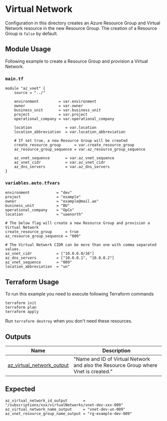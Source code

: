 <!-- BEGIN_TF_DOCS -->
# Virtual Network 

Configuration in this directory creates an Azure Resource Group and Virtual Network resource in the new Resource Group. The creation of a Resource Group is `false` by default.

## Module Usage

Following example to create a Resource Group and provision a Virtual Network.

### `main.tf`
```hcl
module "az_vnet" {
    source = "../"

    environment         = var.environment
    owner               = var.owner
    business_unit       = var.business_unit
    project             = var.project
    operational_company = var.operational_company

    location               = var.location
    location_abbreviation  = var.location_abbreviation

    # If set true, a new Resource Group will be created
    create_resource_group      = var.create_resource_group
    az_resource_group_sequence = var.az_resource_group_sequence

    az_vnet_sequence       = var.az_vnet_sequence
    az_vnet_cidr           = var.az_vnet_cidr
    az_dns_servers         = var.az_dns_servers
}

```
### `variables.auto.tfvars`
```hcl
environment            = "dev"
project                = "example"
owner                  = "example@mail.ae"
business_unit          = "BU"
operational_company    = "OpCo"
location               = "uaenorth"

# The below flag will create a new Resource Group and provision a Virtual Network
create_resource_group      = true
az_resource_group_sequence = "009"

# The Virtual Network CIDR can be more than one with comma separated values.
az_vnet_cidr           = ["10.0.0.0/16"] 
az_dns_servers         = ["10.0.0.1", "10.0.0.2"]
az_vnet_sequence       = "009"
location_abbreviation  = "un"
```
## Terraform Usage

To run this example you need to execute following Terraform commands

```hcl
terraform init
terraform plan
terraform apply
```

Run `terraform destroy` when you don't need these resources.

## Outputs

| Name | Description |
|------|-------------|
| <a name="output_az_virtual_network_output"></a> [az\_virtual\_network\_output](#output\az\_virtual\_network\_output) | "Name and ID of Virtual Network and also the Resource Group where Vnet is created." |

## Expected
```
az_virtual_network_id_output       = "/subscriptions/xxx/virtualNetworks/vnet-dev-xxx-009"
az_virtual_network_name_output     = "vnet-dev-un-009"
az_vnet_resource_group_name_output = "rg-example-dev-009"

```
<!-- END_TF_DOCS -->

